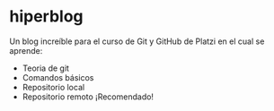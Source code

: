 # hiperblog
Un blog increíble para el curso de Git y GitHub de Platzi en el cual se aprende:
- Teoria de git
- Comandos básicos
- Repositorio local
- Repositorio remoto
¡Recomendado!
